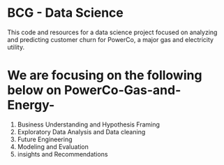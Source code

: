 # BCG - Data Science 
This code and resources for a data science project focused on analyzing and predicting customer churn for PowerCo, a major gas and electricity utility.
# We are focusing on the following below on PowerCo-Gas-and-Energy-
1. Business Understanding and Hypothesis Framing
2. Exploratory Data Analysis and Data cleaning 
3. Future Engineering 
4. Modeling and Evaluation 
5. insights and Recommendations 
